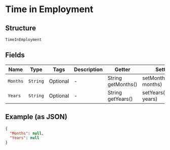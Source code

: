 
# Time in Employment

## Structure

`TimeInEmployment`

## Fields

| Name | Type | Tags | Description | Getter | Setter |
|  --- | --- | --- | --- | --- | --- |
| `Months` | `String` | Optional | - | String getMonths() | setMonths(String months) |
| `Years` | `String` | Optional | - | String getYears() | setYears(String years) |

## Example (as JSON)

```json
{
  "Months": null,
  "Years": null
}
```

